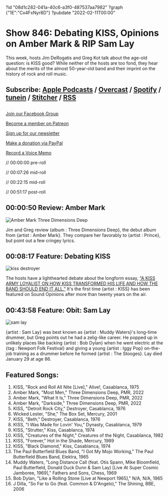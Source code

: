 ?id "08d1c282-041a-40c6-a3f0-487537aa7982"
?graph {"1E":"Cx4FxNyr8D"}
?pubdate "2022-02-11T00:00"
# Show 846: Debating KISS, Opinions on Amber Mark & RIP Sam Lay


This week, hosts Jim DeRogatis and Greg Kot talk about the age-old question: is KISS good? While neither of the hosts are too fond, they hear about the merits of the almost 50-year-old band and their imprint on the history of rock and roll music. 



## Subscribe: [Apple Podcasts](https://itunes.apple.com/us/podcast/sound-opinions/id94793843) / [Overcast](https://overcast.fm/itunes94793843/sound-opinions) / [Spotify](https://open.spotify.com/show/1kNR8YL7TBrQuRxDdS4wtU) / [tunein](https://tunein.com/podcasts/Music-Podcasts/Sound-Opinions-p60273/) / [Stitcher](http://www.stitcher.com/podcast/sound-opinions) / [RSS](https://feeds.simplecast.com/Nn6fjnB0)



## 

[Join our Facebook Group](https://bit.ly/3sivr9T)

[Become a member on Patreon](https://bit.ly/3slWZvc)

[Sign up for our newsletter](https://bit.ly/3eEvRnG)

[Make a donation via PayPal](https://bit.ly/3dmt9lU)

[Record a Voice Memo](https://bit.ly/2RyD5Ah)

// 00:00:00 pre-roll

// 00:07:26 mid-roll

// 00:22:15 mid-roll

// 00:51:17 post-roll



## 00:00:50 Review: Amber Mark

![Amber Mark Three Dimensions Deep](https://static.soundopinions.org/assets/846/1E3.jpg)

Jim and Greg review {album : Three Dimensions Deep}, the debut album from {artist : Amber Mark}. They compare her favorably to {artist : Prince}, but point out a few cringey lyrics.



## 00:08:17 Feature: Debating KISS

![kiss destroyer](https://static.soundopinions.org/images/2022/kiss-cartoon.jpeg)

The hosts have a lighthearted debate about the longform essay, [“A KISS ARMY LOYALIST ON HOW KISS TRANSFORMED HIS LIFE AND HOW THE BAND SHOULD END IT ALL.”](https://www.popmatters.com/kiss-should-end-it-all#content) It's the first time {artist : KISS} has been featured on Sound Opinions after more than twenty years on the air.



## 00:43:58 Feature: Obit: Sam Lay

![sam lay](https://static.soundopinions.org/images/2022/sam.jpeg)

{artist : Sam Lay} was best known as {artist : Muddy Waters}'s long-time drummer, but Greg points out he had a zelig-like career. He popped up in unlikely places like backing {artist : Bob Dylan} when he went electric at the {tag : Newport Folk Festival} and giving a young {artist : Iggy Pop} on-the-job training as a drummer before he formed {artist : The Stooges}. Lay died January 29 at age 86.



## Featured Songs:

1. KISS, "Rock and Roll All Nite [Live]," Alive!, Casablanca, 1975
2. Amber Mark, "Most Men," Three Dimensions Deep, PMR, 2022
3. Amber Mark, "What It Is," Three Dimensions Deep, PMR, 2022
4. Amber Mark, "Darkside," Three Dimensions Deep, PMR, 2022
5. KISS, "Detroit Rock City," Destroyer, Casablanca, 1976
6. Wicked Lester, "She," The Box Set, Mercury, 2001
7. KISS, "Beth," Destroyer, Casablanca, 1976
8. KISS, "I Was Made for Lovin' You," Dynasty, Casablanca, 1979
9. KISS, "Strutter," Kiss, Casablanca, 1974
10. KISS, "Creatures of the Night," Creatures of the Night, Casablanca, 1982
11. KISS, "Forever," Hot in the Shade, Mercury, 1989
12. KISS, "Black Diamond," Kiss, Casablanca, 1974
13. The Paul Butterfield Blues Band, "I Got My Mojo Working," The Paul Butterfield Blues Band, Elektra, 1965
14. Muddy Waters, "Long Distance Call (feat. Otis Spann, Mike Bloomfield, Paul Butterfield, Donald Duck Dunn & Sam Lay) [Live At Super Cosmic Jamboree, 1969]," Fathers and Sons, Chess, 1969
15. Bob Dylan, "Like a Rolling Stone [Live at Newport 1965]," N/A, N/A, 1965
16. J Dilla, "So Far to Go (feat. Common & D'Angelo)," The Shining, BBE, 2006